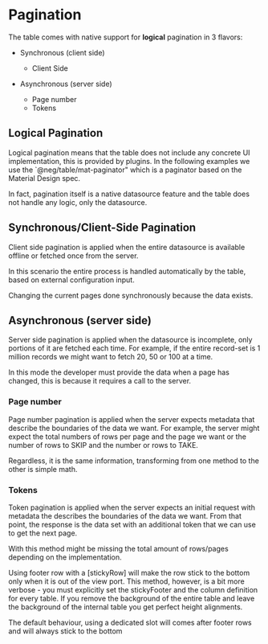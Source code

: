 # Pagination

The table comes with native support for **logical** pagination in 3 flavors:

- Synchronous (client side)
  - Client Side

- Asynchronous (server side)
  - Page number
  - Tokens

## Logical Pagination

Logical pagination means that the table does not include any concrete UI implementation, this is provided by plugins.
In the following examples we use the `@neg/table/mat-paginator" which is a  paginator based on the Material Design spec.

In fact, pagination itself is a native datasource feature and the table does not handle any logic, only the datasource.

## Synchronous/Client-Side Pagination

Client side pagination is applied when the entire datasource is available offline or fetched once from the server.

In this scenario the entire process is handled automatically by the table, based on external configuration input.

<docsi-mat-example-with-source title="Client side Paginator" contentClass="mat-elevation-z7" query="[{section: 'ex-1'}]">
  <!--@neg-example:ex-1-->
  <neg-table usePagination
            blockUi
            [dataSource]="clientSideDS"
            [columns]="columns">
    <neg-table-paginator *negTablePaginatorRef="let table"
                        [table]="table"
                        [paginator]="table.dataSource.paginator"></neg-table-paginator>
  </neg-table>
  <!--@neg-example:ex-1-->
</docsi-mat-example-with-source>

Changing the current pages done synchronously because the data exists.

## Asynchronous (server side)

Server side pagination is applied when the datasource is incomplete, only portions of it are fetched each time.
For example, if the entire record-set is 1 million records we might want to fetch 20, 50 or 100 at a time.

In this mode the developer must provide the data when a page has changed, this is because it requires a call to the server.

### Page number

Page number pagination is applied when the server expects metadata that describe the boundaries of the data we want.
For example, the server might expect the total numbers of rows per page and the page we want or the number of rows to
SKIP and the number or rows to TAKE.

Regardless, it is the same information, transforming from one method to the other is simple math.

<docsi-mat-example-with-source title="Page number based Server side Paginator" contentClass="mat-elevation-z7" query="[{section: 'ex-2'}]">
    <!--@neg-example:ex-2-->
  <neg-table usePagination
            blockUi
            [dataSource]="pageNumberDS"
            [columns]="columns">
    <neg-table-paginator *negTablePaginatorRef="let table"
                        [table]="table"
                        [paginator]="table.dataSource.paginator"></neg-table-paginator>
  </neg-table>
  <!--@neg-example:ex-2-->
</docsi-mat-example-with-source>

### Tokens

Token pagination is applied when the server expects an initial request with metadata the describes the boundaries of the data we want.
From that point, the response is the data set with an additional token that we can use to get the next page.

With this method might be missing the total amount of rows/pages depending on the implementation.

<docsi-mat-example-with-source title="Token based based Server side Paginator" contentClass="mat-elevation-z7" query="[{section: 'ex-3'}]">
    <!--@neg-example:ex-3-->
  <neg-table usePagination="token"
            blockUi
            [dataSource]="tokenDS"
            [columns]="columns">
    <neg-table-paginator *negTablePaginatorRef="let table"
                        [table]="table"
                        [paginator]="table.dataSource.paginator"></neg-table-paginator>
  </neg-table>
  <!--@neg-example:ex-3-->
</docsi-mat-example-with-source>

<docsi-mat-example-with-source title="Paginator using footer row with [stickyFooter]" contentClass="mat-elevation-z7" query="[{section: 'ex-4'}]">
    <p>Using footer row with a [stickyRow] will make the row stick to the bottom only when it is out of the view port.
        This method, however, is a bit more verbose - you must explicitly set the stickyFooter and the column definition for every table.
        If you remove the background of the entire table and leave the background of the internal table you get perfect height alignments.
    </p>
    <p>
      The default behaviour, using a dedicated slot will comes after footer rows and will always stick to the bottom
    </p>
    <!--@neg-example:ex-4-->
  <neg-table usePagination
            blockUi
            [dataSource]="footerRowDS"
            [columns]="columnsPaginatorAsFooter"
            [stickyFooter]="[0]"
            style="background: transparent">
    <div *negTableFooterCellTypeDef="'PAGINATOR'; table as table"
        style="display: flex; justify-content: flex-end; width: 100%;">
      <neg-table-paginator [table]="table"
                          [paginator]="table.dataSource.paginator"></neg-table-paginator>
    </div>
  </neg-table>
  <!--@neg-example:ex-4-->
</docsi-mat-example-with-source>
